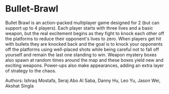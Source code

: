 # Bullet-Brawl

Bullet Brawl is an action-packed multiplayer game designed for 2 (but can support up to 4 players). Each player starts with three lives and a basic weapon, but the real excitement begins as they fight to knock each other off the platforms to reduce their opponent's lives to zero. When players get hit with bullets they are knocked back and the goal is to knock your opponents off the platforms using well-placed shots while being careful not to fall off yourself and remain the last one standing to win. Weapon mystery boxes also spawn at random times around the map and these boxes yield new and exciting weapons. Power-ups also make appearances, adding an extra layer of strategy to the chaos. 

Authors: Ishraq Mostafa, Seraj Abo Al Saba, Danny Hu, Leo Yu, Jason Wei, Akshat Singla
